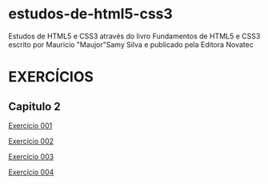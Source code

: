 # estudos-de-html5-css3
 <p>Estudos de HTML5 e CSS3 através do livro Fundamentos de HTML5 e CSS3 escrito por Mauricio "Maujor"Samy Silva e publicado pela Editora Novatec</p>
<h1> EXERCÍCIOS</h1>

<h2>Capitulo 2</h2>

<p><a href=" https://dinaeldomingos.github.io/estudos-de-html5-css3/Capitulo2/documento_html_minimo.html">Exercício 001</a></p>
<p><a href=" https://dinaeldomingos.github.io/estudos-de-html5-css3/Capitulo2/minha_primeira_pagina_web.html">Exercício 002</a></p>
<p><a href=" https://dinaeldomingos.github.io/estudos-de-html5-css3/Capitulo2/quebras_de_linha_na_html.html">Exercício 003</a></p>
<p><a href=" https://dinaeldomingos.github.io/estudos-de-html5-css3/Capitulo2/seis_niveis_de_cabecalho.html">Exercício 004</a></p>